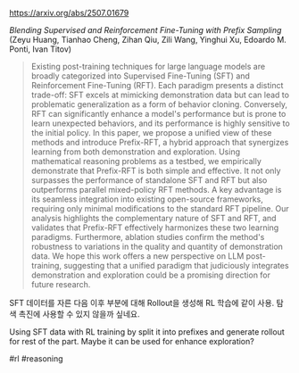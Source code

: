 https://arxiv.org/abs/2507.01679

*Blending Supervised and Reinforcement Fine-Tuning with Prefix Sampling* (Zeyu Huang, Tianhao Cheng, Zihan Qiu, Zili Wang, Yinghui Xu, Edoardo M. Ponti, Ivan Titov)

> Existing post-training techniques for large language models are broadly categorized into Supervised Fine-Tuning (SFT) and Reinforcement Fine-Tuning (RFT). Each paradigm presents a distinct trade-off: SFT excels at mimicking demonstration data but can lead to problematic generalization as a form of behavior cloning. Conversely, RFT can significantly enhance a model's performance but is prone to learn unexpected behaviors, and its performance is highly sensitive to the initial policy. In this paper, we propose a unified view of these methods and introduce Prefix-RFT, a hybrid approach that synergizes learning from both demonstration and exploration. Using mathematical reasoning problems as a testbed, we empirically demonstrate that Prefix-RFT is both simple and effective. It not only surpasses the performance of standalone SFT and RFT but also outperforms parallel mixed-policy RFT methods. A key advantage is its seamless integration into existing open-source frameworks, requiring only minimal modifications to the standard RFT pipeline. Our analysis highlights the complementary nature of SFT and RFT, and validates that Prefix-RFT effectively harmonizes these two learning paradigms. Furthermore, ablation studies confirm the method's robustness to variations in the quality and quantity of demonstration data. We hope this work offers a new perspective on LLM post-training, suggesting that a unified paradigm that judiciously integrates demonstration and exploration could be a promising direction for future research.

SFT 데이터를 자른 다음 이후 부분에 대해 Rollout을 생성해 RL 학습에 같이 사용. 탐색 촉진에 사용할 수 있지 않을까 싶네요.

<english>
Using SFT data with RL training by split it into prefixes and generate rollout for rest of the part. Maybe it can be used for enhance exploration?
</english>

#rl #reasoning 